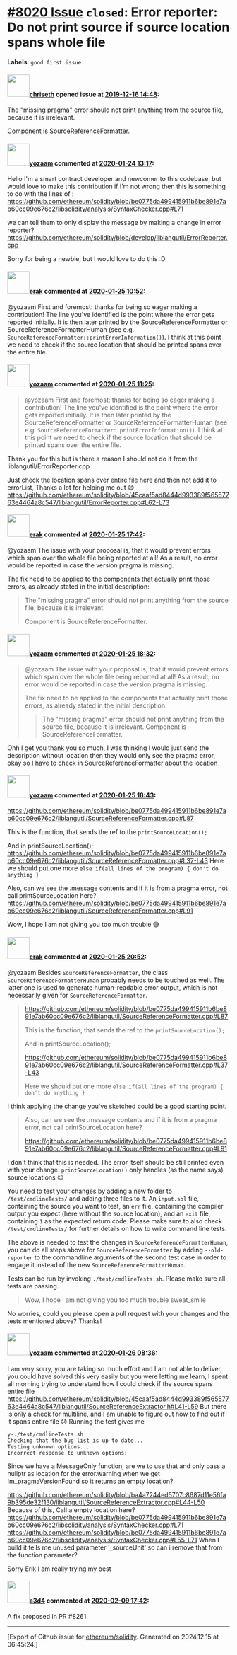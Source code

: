 # [\#8020 Issue](https://github.com/ethereum/solidity/issues/8020) `closed`: Error reporter: Do not print source if source location spans whole file
**Labels**: `good first issue`


#### <img src="https://avatars.githubusercontent.com/u/9073706?v=4" width="50">[chriseth](https://github.com/chriseth) opened issue at [2019-12-16 14:48](https://github.com/ethereum/solidity/issues/8020):

The "missing pragma" error should not print anything from the source file, because it is irrelevant.

Component is SourceReferenceFormatter.

#### <img src="https://avatars.githubusercontent.com/u/20089340?u=d2d5892651ff1b41c4ad6bd874cf7234a8ef2b5e&v=4" width="50">[yozaam](https://github.com/yozaam) commented at [2020-01-24 13:17](https://github.com/ethereum/solidity/issues/8020#issuecomment-578125972):

Hello
I'm a smart contract developer and  newcomer to this codebase, but would love to make this contribution if I'm not wrong then this is something to do with the lines of : 
https://github.com/ethereum/solidity/blob/be0775da499415911b6be891e7ab60cc09e676c2/libsolidity/analysis/SyntaxChecker.cpp#L71

 we can tell them to only display the message by making a change in error reporter?
 https://github.com/ethereum/solidity/blob/develop/liblangutil/ErrorReporter.cpp 

Sorry for being a newbie, but I would love to do this :D

#### <img src="https://avatars.githubusercontent.com/u/20012009?u=61e903cf16bc5f3353db1d571401e2e71b6f61ed&v=4" width="50">[erak](https://github.com/erak) commented at [2020-01-25 10:52](https://github.com/ethereum/solidity/issues/8020#issuecomment-578396381):

@yozaam First and foremost: thanks for being so eager making a contribution! The line you've identified is the point where the error gets reported initially. It is then later printed by the SourceReferenceFormatter or SourceReferenceFormatterHuman (see e.g. `SourceReferenceFormatter::printErrorInformation()`). I think at this point we need to check if the source location that should be printed spans over the entire file.

#### <img src="https://avatars.githubusercontent.com/u/20089340?u=d2d5892651ff1b41c4ad6bd874cf7234a8ef2b5e&v=4" width="50">[yozaam](https://github.com/yozaam) commented at [2020-01-25 11:25](https://github.com/ethereum/solidity/issues/8020#issuecomment-578398357):

> @yozaam First and foremost: thanks for being so eager making a contribution! The line you've identified is the point where the error gets reported initially. It is then later printed by the SourceReferenceFormatter or SourceReferenceFormatterHuman (see e.g. `SourceReferenceFormatter::printErrorInformation()`). I think at this point we need to check if the source location that should be printed spans over the entire file.

Thank you for this but is there a reason I should not do it from the liblangutil/ErrorReporter.cpp

Just check the location spans over entire file here and then not add it to errorList, Thanks a lot for helping me out 😄 
https://github.com/ethereum/solidity/blob/45caaf5ad8444d993389f56557763e4464a8c547/liblangutil/ErrorReporter.cpp#L62-L73

#### <img src="https://avatars.githubusercontent.com/u/20012009?u=61e903cf16bc5f3353db1d571401e2e71b6f61ed&v=4" width="50">[erak](https://github.com/erak) commented at [2020-01-25 17:42](https://github.com/ethereum/solidity/issues/8020#issuecomment-578426459):

@yozaam The issue with your proposal is, that it would prevent errors which span over the whole file being reported at all! As a result, no error would be reported in case the version pragma is missing. 

The fix need to be applied to the components that actually print those errors, as already stated in the initial description:

> The "missing pragma" error should not print anything from the source file, because it is irrelevant.
> 
> Component is SourceReferenceFormatter.

#### <img src="https://avatars.githubusercontent.com/u/20089340?u=d2d5892651ff1b41c4ad6bd874cf7234a8ef2b5e&v=4" width="50">[yozaam](https://github.com/yozaam) commented at [2020-01-25 18:32](https://github.com/ethereum/solidity/issues/8020#issuecomment-578430689):

> @yozaam The issue with your proposal is, that it would prevent errors which span over the whole file being reported at all! As a result, no error would be reported in case the version pragma is missing.
> 
> The fix need to be applied to the components that actually print those errors, as already stated in the initial description:
> 
> > The "missing pragma" error should not print anything from the source file, because it is irrelevant.
> > Component is SourceReferenceFormatter.

Ohh I get you thank you so much, I was thinking I would just send the description without location then they would only see the pragma error, okay so I have to check in SourceReferenceFormatter about the location

#### <img src="https://avatars.githubusercontent.com/u/20089340?u=d2d5892651ff1b41c4ad6bd874cf7234a8ef2b5e&v=4" width="50">[yozaam](https://github.com/yozaam) commented at [2020-01-25 18:43](https://github.com/ethereum/solidity/issues/8020#issuecomment-578431532):

https://github.com/ethereum/solidity/blob/be0775da499415911b6be891e7ab60cc09e676c2/liblangutil/SourceReferenceFormatter.cpp#L87

This is the function, that sends the ref to the `printSourceLocation();`

And in printSourceLocation();
https://github.com/ethereum/solidity/blob/be0775da499415911b6be891e7ab60cc09e676c2/liblangutil/SourceReferenceFormatter.cpp#L37-L43
Here we should put one more `else if(all lines of the program) { don't do anything }`


Also, can we see the .message contents and if it is from a pragma error, not call printSourceLocation here?
https://github.com/ethereum/solidity/blob/be0775da499415911b6be891e7ab60cc09e676c2/liblangutil/SourceReferenceFormatter.cpp#L91

Wow, I hope I am not giving you too much trouble 😅

#### <img src="https://avatars.githubusercontent.com/u/20012009?u=61e903cf16bc5f3353db1d571401e2e71b6f61ed&v=4" width="50">[erak](https://github.com/erak) commented at [2020-01-25 20:52](https://github.com/ethereum/solidity/issues/8020#issuecomment-578442108):

@yozaam Besides `SourceReferenceFormatter`, the class `SourceReferenceFormatterHuman` probably needs to be touched as well. The latter one is used to generate human-readable error output, which is not necessarily given for `SourceReferenceFormatter`.

> https://github.com/ethereum/solidity/blob/be0775da499415911b6be891e7ab60cc09e676c2/liblangutil/SourceReferenceFormatter.cpp#L87
> 
> This is the function, that sends the ref to the `printSourceLocation();`
> 
> And in printSourceLocation();
> 
> https://github.com/ethereum/solidity/blob/be0775da499415911b6be891e7ab60cc09e676c2/liblangutil/SourceReferenceFormatter.cpp#L37-L43
> 
> Here we should put one more `else if(all lines of the program) { don't do anything }`
> 

I think applying the change you've sketched could be a good starting point.

> Also, can we see the .message contents and if it is from a pragma error, not call printSourceLocation here?
> 
> https://github.com/ethereum/solidity/blob/be0775da499415911b6be891e7ab60cc09e676c2/liblangutil/SourceReferenceFormatter.cpp#L91

I don't think that this is needed. The error itself should be still printed even with your change. `printSourceLocation()` only handles (as the name says) source locations :wink:

You need to test your changes by adding a new folder to `/test/cmdlineTests/` and adding three files to it. An `input.sol` file, containing the source you want to test, an `err` file, containing the compiler output you expect (here without the source location), and an `exit` file, containing `1` as the expected return code. Please make sure to also check `/test/cmdlineTests/` for further details on how to write command line tests.

The above is needed to test the changes in `SourceReferenceFormatterHuman`, you can do all steps above for `SourceReferenceFormatter` by adding `--old-reporter` to the commandline arguments of the second test case in order to engage it instead of the new `SourceReferenceFormatterHuman`.

Tests can be run by invoking `./test/cmdlineTests.sh`. Please make sure all tests are passing.

> 
> Wow, I hope I am not giving you too much trouble sweat_smile

No worries, could you please open a pull request with your changes and the tests mentioned above? Thanks!

#### <img src="https://avatars.githubusercontent.com/u/20089340?u=d2d5892651ff1b41c4ad6bd874cf7234a8ef2b5e&v=4" width="50">[yozaam](https://github.com/yozaam) commented at [2020-01-26 08:36](https://github.com/ethereum/solidity/issues/8020#issuecomment-578481014):

I am very sorry, you are taking so much effort and I am not able to deliver, you could have solved this very easily but you were letting me learn, I spent all morning trying to understand how I could check if the source spans entire file
https://github.com/ethereum/solidity/blob/45caaf5ad8444d993389f56557763e4464a8c547/liblangutil/SourceReferenceExtractor.h#L41-L59
But there is only a check for multiline, and I am unable to figure out how to find out if it spans entire file 😞 
Running the test gives me 
```
y-./test/cmdlineTests.sh
Checking that the bug list is up to date...
Testing unknown options...
Incorrect response to unknown options: 
```

Since we have a MessageOnly function, are we to use that and only pass a nullptr as location for the error.warning when we get !m_pragmaVersionFound so it returns an empty location?

https://github.com/ethereum/solidity/blob/ba4a7244ed5707c8687d11e56fa9b395de32f130/liblangutil/SourceReferenceExtractor.cpp#L44-L50
Because of this, 
Call a empty location here?
https://github.com/ethereum/solidity/blob/be0775da499415911b6be891e7ab60cc09e676c2/libsolidity/analysis/SyntaxChecker.cpp#L71
https://github.com/ethereum/solidity/blob/be0775da499415911b6be891e7ab60cc09e676c2/libsolidity/analysis/SyntaxChecker.cpp#L55-L71
 When I build it tells me  unused parameter '_sourceUnit'  so can i remove that from the function parameter?

Sorry Erik I am really trying my best

#### <img src="https://avatars.githubusercontent.com/u/60588784?v=4" width="50">[a3d4](https://github.com/a3d4) commented at [2020-02-09 17:42](https://github.com/ethereum/solidity/issues/8020#issuecomment-583872449):

A fix proposed in PR #8261.


-------------------------------------------------------------------------------



[Export of Github issue for [ethereum/solidity](https://github.com/ethereum/solidity). Generated on 2024.12.15 at 06:45:24.]
